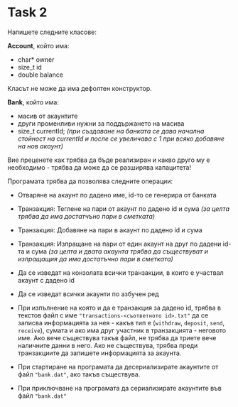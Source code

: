 # Task 2
Напишете следните класове:

**Account**, който има:
- char* owner
- size_t id
- double balance

Класът не може да има дефолтен конструктор.

**Bank**, който има:
- масив от акаунтите
- други променливи нужни за поддържането на масива
- size_t currentId; *(при създаване на банката се дава начална стойност на currentId и после се увеличава с 1 при всяко добавяне на нов акаунт)*

 Вие преценете как трябва да бъде реализиран и какво друго му е необходимо - трябва да може да се разширява капацитета!

 Програмата трябва да позволява следните операции:
 - Отваряне на акаунт по дадено име, id-то се генерира от банката
 - Транзакция: Теглене на пари от акаунт по дадено id и сума *(за целта трябва да има достатчъно пари в сметката)*
 - Транзакция: Добавяне на пари в акаунт по дадено id и сума
 - Транзакция: Изпращане на пари от един акаунт на друг по дадени id-та и сума *(за целта и двата акаунта трябва да съществуват и изпращащия да има достатъчно пари в сметката)*

- Да се изведат на конзолата всички транзакции, в които е участвал акаунт с дадено id
- Да се изведат всички акаунти по азбучен ред

- При изпълнение на която и да е транзакция за дадено id, трябва в текстов файл с име `"transactions-<съответното id>.txt"` да се записва информaцията за нея - какъв тип е (`withdraw`, `deposit`, `send`, `receive`), сумата и ако има друг участник в транзакцията - неговото име. Ако вече съществува такъв файл, не трябва да триете вече наличните данни в него. Ако не съществува, трябва преди транзакциите да запишете информацията за акаунта.

- При стартиране на програмата да десериализирате акаунтите от файл `"bank.dat"`, ако такъв съществува.

- При приключване на програмата да сериализирате акаунтите във файл `"bank.dat"`